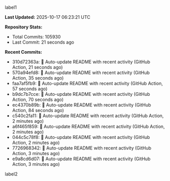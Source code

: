 
label1 
<!-- ACTIVITY_START -->
**Last Updated:** 2025-10-17 06:23:21 UTC

**Repository Stats:**
- Total Commits: 105930
- Last Commit: 21 seconds ago

**Recent Commits:**
- 310d72363a: 🤖 Auto-update README with recent activity (GitHub Action, 21 seconds ago)
- 570a94efd8: 🤖 Auto-update README with recent activity (GitHub Action, 35 seconds ago)
- faa7af5fb9: 🤖 Auto-update README with recent activity (GitHub Action, 57 seconds ago)
- b9dc7b7cce: 🤖 Auto-update README with recent activity (GitHub Action, 70 seconds ago)
- ec4370b89b: 🤖 Auto-update README with recent activity (GitHub Action, 84 seconds ago)
- c540c2fa11: 🤖 Auto-update README with recent activity (GitHub Action, 2 minutes ago)
- a6f465f859: 🤖 Auto-update README with recent activity (GitHub Action, 2 minutes ago)
- 044c5c78f8: 🤖 Auto-update README with recent activity (GitHub Action, 2 minutes ago)
- 7726968342: 🤖 Auto-update README with recent activity (GitHub Action, 3 minutes ago)
- e9a8cd6d07: 🤖 Auto-update README with recent activity (GitHub Action, 3 minutes ago)
<!-- ACTIVITY_END -->

label2
